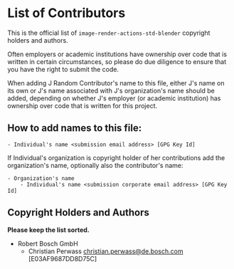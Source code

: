# List of Contributors

This is the official list of `image-render-actions-std-blender` copyright holders and authors.

Often employers or academic institutions have ownership over code that is
written in certain circumstances, so please do due diligence to ensure that
you have the right to submit the code.

When adding J Random Contributor's name to this file, either J's name on its
own or J's name associated with J's organization's name should be added,
depending on whether J's employer (or academic institution) has ownership
over code that is written for this project.

## How to add names to this file:
```text
- Individual's name <submission email address> [GPG Key Id]
```

If Individual's organization is copyright holder of her contributions add the
organization's name, optionally also the contributor's name:

```text
- Organization's name
    - Individual's name <submission corporate email address> [GPG Key Id]
```

## Copyright Holders and Authors

**Please keep the list sorted.**

- Robert Bosch GmbH
    - Christian Perwass <christian.perwass@de.bosch.com> [E03AF9687DD8D75C]

